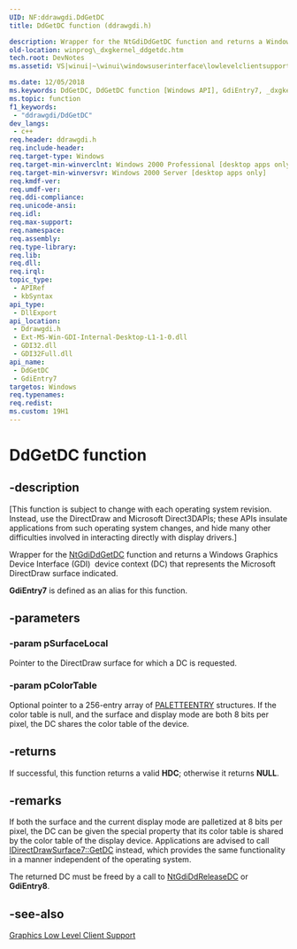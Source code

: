 ```yaml
---
UID: NF:ddrawgdi.DdGetDC
title: DdGetDC function (ddrawgdi.h)

description: Wrapper for the NtGdiDdGetDC function and returns a Windows Graphics Device Interface (GDI)  device context (DC) that represents the Microsoft DirectDraw surface indicated. GdiEntry7 is defined as an alias for this function.
old-location: winprog\_dxgkernel_ddgetdc.htm
tech.root: DevNotes
ms.assetid: VS|winui|~\winui\windowsuserinterface\lowlevelclientsupport\graphics\ddgetdc.htm

ms.date: 12/05/2018
ms.keywords: DdGetDC, DdGetDC function [Windows API], GdiEntry7, _dxgkernel_ddgetdc, ddrawgdi/DdGetDC, ddrawgdi/GdiEntry7, winprog._dxgkernel_ddgetdc, winui._dxgkernel_ddgetdc
ms.topic: function
f1_keywords: 
 - "ddrawgdi/DdGetDC"
dev_langs:
 - c++
req.header: ddrawgdi.h
req.include-header: 
req.target-type: Windows
req.target-min-winverclnt: Windows 2000 Professional [desktop apps only]
req.target-min-winversvr: Windows 2000 Server [desktop apps only]
req.kmdf-ver: 
req.umdf-ver: 
req.ddi-compliance: 
req.unicode-ansi: 
req.idl: 
req.max-support: 
req.namespace: 
req.assembly: 
req.type-library: 
req.lib: 
req.dll: 
req.irql: 
topic_type:
 - APIRef
 - kbSyntax
api_type:
 - DllExport
api_location:
 - Ddrawgdi.h
 - Ext-MS-Win-GDI-Internal-Desktop-L1-1-0.dll
 - GDI32.dll
 - GDI32Full.dll
api_name:
 - DdGetDC
 - GdiEntry7
targetos: Windows
req.typenames: 
req.redist: 
ms.custom: 19H1
---
```


# DdGetDC function


## -description


<p class="CCE_Message">[This function is subject to change with each operating system revision. Instead, use the DirectDraw and Microsoft Direct3DAPIs; these APIs insulate applications from such operating system changes, and hide many other difficulties involved in interacting directly with display drivers.]

Wrapper for the <a href="https://docs.microsoft.com/windows/desktop/DevNotes/-dxgkernel-ntgdiddgetdc">NtGdiDdGetDC</a> function and returns a Windows Graphics Device Interface (GDI) 
   device context (DC) that represents the Microsoft DirectDraw surface indicated.


<b>GdiEntry7</b> is defined as an alias for this function.


## -parameters




### -param pSurfaceLocal

Pointer to the DirectDraw surface for which a DC is requested.


### -param pColorTable

Optional pointer to a 256-entry array of <a href="https://docs.microsoft.com/previous-versions/dd162769(v=vs.85)">PALETTEENTRY</a> structures. If the color table is null, and the surface and display mode are both 8 bits per pixel, the DC shares the color table of the device.


## -returns



If successful, this function returns a valid <b>HDC</b>; otherwise it returns <b>NULL</b>.




## -remarks



If both the surface and the current display mode are palletized at 8 bits per pixel, the DC can be given the special property that its color table is shared by the color table of the display device. Applications are advised to call <a href="https://docs.microsoft.com/windows/desktop/api/ddraw/nf-ddraw-idirectdrawsurface7-getdc">IDirectDrawSurface7::GetDC</a> instead, which provides the same functionality in a manner independent of the operating system.


The returned DC must be freed by a call to <a href="https://docs.microsoft.com/windows/desktop/DevNotes/-dxgkernel-ntgdiddreleasedc">NtGdiDdReleaseDC</a> or <b>GdiEntry8</b>.





## -see-also




<a href="https://docs.microsoft.com/windows/desktop/DevNotes/-dxgkernel-low-level-client-support">Graphics Low Level Client Support</a>
 

 

